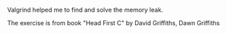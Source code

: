 Valgrind helped me to find and solve the memory leak.

The exercise is from book "Head First C" by David Griffiths, Dawn Griffiths